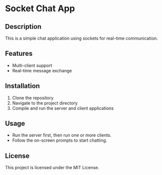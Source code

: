 # Socket Chat App

## Description
This is a simple chat application using sockets for real-time communication.

## Features
- Multi-client support
- Real-time message exchange

## Installation
1. Clone the repository
2. Navigate to the project directory
3. Compile and run the server and client applications

## Usage
- Run the server first, then run one or more clients.
- Follow the on-screen prompts to start chatting.

## License
This project is licensed under the MIT License.

